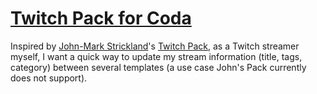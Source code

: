 # [Twitch Pack for Coda](https://coda.io/packs/twitch-14122)

Inspired by [John-Mark Strickland](https://devpost.com/johnmarkstrickland)'s [Twitch Pack](https://devpost.com/software/twitch-pack-integration), as a Twitch streamer myself, I want a quick way to update my stream information (title, tags, category) between several templates (a use case John's Pack currently does not support).
